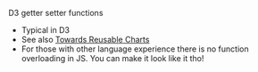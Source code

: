 
D3 getter setter functions

 * Typical in D3
 * See also [Towards Reusable Charts](http://bost.ocks.org/mike/chart/)
 * For those with other language experience there is no function overloading in JS. You can make it look like it tho!
